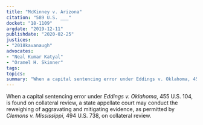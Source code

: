 ```yaml
---
title: "McKinney v. Arizona"
citation: "589 U.S. ___"
docket: "18-1109"
argdate: "2019-12-11"
publishdate: "2020-02-25"
justices:
- "2018kavanaugh"
advocates:
- "Neal Kumar Katyal"
- "Oramel H. Skinner"
tags:
topics:
summary: "When a capital sentencing error under Eddings v. Oklahoma, 455 U.S. 104, is found on collateral review, a state appellate court may conduct the reweighing of aggravating and mitigating evidence, as permitted by Clemons v. Mississippi, 494 U.S. 738, on collateral review."
---
```

When a capital sentencing error under *Eddings v. Oklahoma*, 455 U.S. 104, is found on collateral review, a state appellate court may conduct the reweighing of aggravating and mitigating evidence, as permitted by *Clemons v. Mississippi*, 494 U.S. 738, on collateral review.